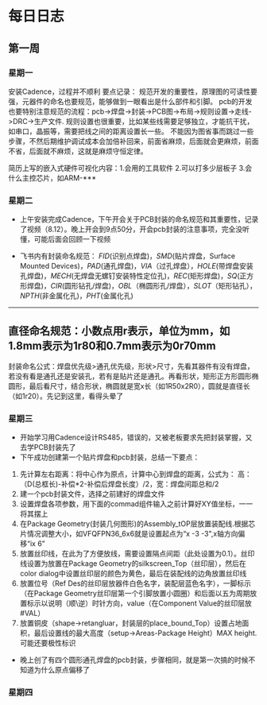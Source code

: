 # 每日日志
## 第一周
### 星期一
安装Cadence，过程并不顺利
 要点记录：
规范开发的重要性，原理图的可读性要强，元器件的命名也要规范，能够做到一眼看出是什么部件和引脚。
pcb的开发也要特别注意规范的流程：pcb->焊盘->封装->PCB图->布局->规则设置->走线->DRC->生产文件.
规则设置也很重要，比如某些线需要足够独立，才能抗干扰，如串口，晶振等，需要把线之间的距离设置长一些。
不能因为图省事而跳过一些步骤，不然后期维护调试成本会加倍补回来，前面省麻烦，后面就会更麻烦，前面不省，后面就不麻烦，这就是麻烦守恒定律。

简历上写的嵌入式硬件可视化内容：1.会用的工具软件 2.可以打多少层板子 3.会什么主控芯片，如ARM-***
### 星期二
* 上午安装完成Cadence，下午开会关于PCB封装的命名规范和其重要性，记录了视频（8.12）。晚上开会到9点50分，开会pcb封装的注意事项，完全没听懂，可能后面会回顾一下视频
- 飞书内有封装命名规范：
*FID*(识别点焊盘)，*SMD*(贴片焊盘，Surface Mounted Devices)，*PAD*(通孔焊盘)，*VIA*（过孔焊盘），*HOLE*(带焊盘安装孔焊盘)，*MECH*(无焊盘无螺钉安装特性定位孔)，*REC*(矩形焊盘)，*SQ*(正方形焊盘)，*CIR*(圆形钻孔/焊盘)，*OBL*（椭圆形孔/焊盘），*SLOT*（矩形钻孔），*NPTH*(非金属化孔)，*PHT*(金属化孔)
------------------------------------------------------------------------------------------------------------------
直径命名规范：小数点用r表示，单位为mm，如1.8mm表示为1r80和0.7mm表示为0r70mm
------------------------------------------------------------------------------------------------------------------
封装命名公式：焊盘优先级>通孔优先级，形状>尺寸，先看其器件有没有焊盘，若没有看是通孔还是安装孔，若有是贴片还是通孔。再看形状，矩形正方形圆形椭圆形，最后看尺寸，结合形状，椭圆就是宽x长（如1R50x2R0），圆就是直径长（如1r20）。先记到这里，看得头晕了
### 星期三
* 开始学习用Cadence设计RS485，错误的，又被老板要求先把封装掌握，又去学PCB封装先了
* 下午成功创建第一个贴片焊盘和pcb封装，总结一下要点：
1. 先计算左右距离：将中心作为原点，计算中心到焊盘的距离，公式为：
高：（D(总框长)-补偿*2-补偿后焊盘长度）/2，宽：焊盘间距总和/2
2. 建一个pcb封装文件，选择之前建好的焊盘文件
3. 设置焊盘各项参数，用下面的commad组件输入之前计算好XY值坐标，一一将其摆上
4. 在Package Geometry(封装几何图形)的Assembly_tOP层放置装配线.根据芯片情况调整大小，如VFQFPN36_6x6就是设置起点为“x -3 -3",x轴方向偏移“ix 6”
5. 放置丝印线，在此为了方便放线，需要设置隔点间距（此处设置为0.1）。丝印线设置为放置在Package Geometry的silkscreen_Top（丝印层），然后在color dialog中设置丝印层的颜色为黄色，最后在装配线的边角放置丝印线
6. 放置位号（Ref Des的丝印层放器件白色名字，装配层蓝色名字），一脚标示（在Package Geometry丝印层第一个引脚放置小圆圈）和后面以五为周期放置标示以说明（顺\逆）时针方向，value（在Component Value的丝印层放#VAL）
7. 放置铜皮（shape->retangluar，封装层的place_bound_Top）设置占地面积，最后设置线的最大高度（setup->Areas-Package Height）MAX height.可能还要极性标识
* 晚上创了有四个圆形通孔焊盘的pcb封装，步骤相同，就是第一次搞的时候不知道为什么原点偏移了
### 星期四